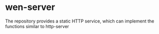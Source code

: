 # wen-server
The repository provides a static HTTP service, which can implement the functions similar to http-server
